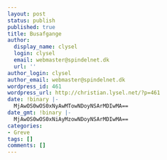 ```yaml
---
layout: post
status: publish
published: true
title: Busafgange
author:
  display_name: clysel
  login: clysel
  email: webmaster@spindelnet.dk
  url: ''
author_login: clysel
author_email: webmaster@spindelnet.dk
wordpress_id: 461
wordpress_url: http://christian.lysel.net/?p=461
date: !binary |-
  MjAwOS0wOS0xNyAwMTowNDoyNSArMDIwMA==
date_gmt: !binary |-
  MjAwOS0wOS0xNiAyMzowNDoyNSArMDIwMA==
categories:
- Greve
tags: []
comments: []
---
```


